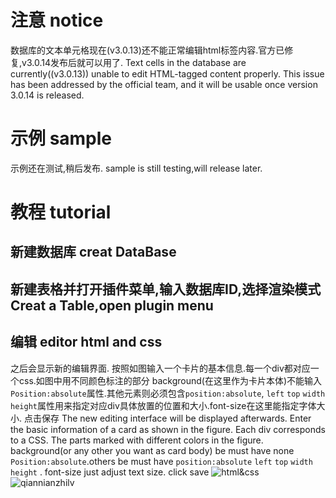 # 注意 notice

数据库的文本单元格现在(v3.0.13)还不能正常编辑html标签内容.官方已修复,v3.0.14发布后就可以用了.
Text cells in the database are currently((v3.0.13)) unable to edit HTML-tagged content properly. This issue has been addressed by the official team, and it will be usable once version 3.0.14 is released.

# 示例 sample

示例还在测试,稍后发布.
sample is still testing,will release later.

# 教程 tutorial

## 新建数据库 creat DataBase

## 新建表格并打开插件菜单,输入数据库ID,选择渲染模式 Creat a Table,open plugin menu

## 编辑 editor html and css
之后会显示新的编辑界面.
按照如图输入一个卡片的基本信息.每一个div都对应一个css.如图中用不同颜色标注的部分
background(在这里作为卡片本体)不能输入`Position:absolute`属性.其他元素则必须包含`position:absolute`, `left` `top` `width` `height`属性用来指定对应div具体放置的位置和大小.font-size在这里能指定字体大小.
点击保存
The new editing interface will be displayed afterwards.
Enter the basic information of a card as shown in the figure. Each div corresponds to a CSS. The parts marked with different colors in the figure.
background(or any other you want as card body) be must have none `Position:absolute`.others be must have `position:absolute` `left` `top` `width` `height` . font-size just adjust text size.
click save
![html&css](https://github.com/AirParty/siyuan-plugin-niop-DataBaseTable/assets/7642279/3c2ecfcc-e482-4f29-a1ac-ddafc18f0cde)
![qiannianzhilv](https://github.com/AirParty/siyuan-plugin-niop-DataBaseTable/assets/7642279/a6cdc37e-697e-4605-b9f6-cdecfba01e67)